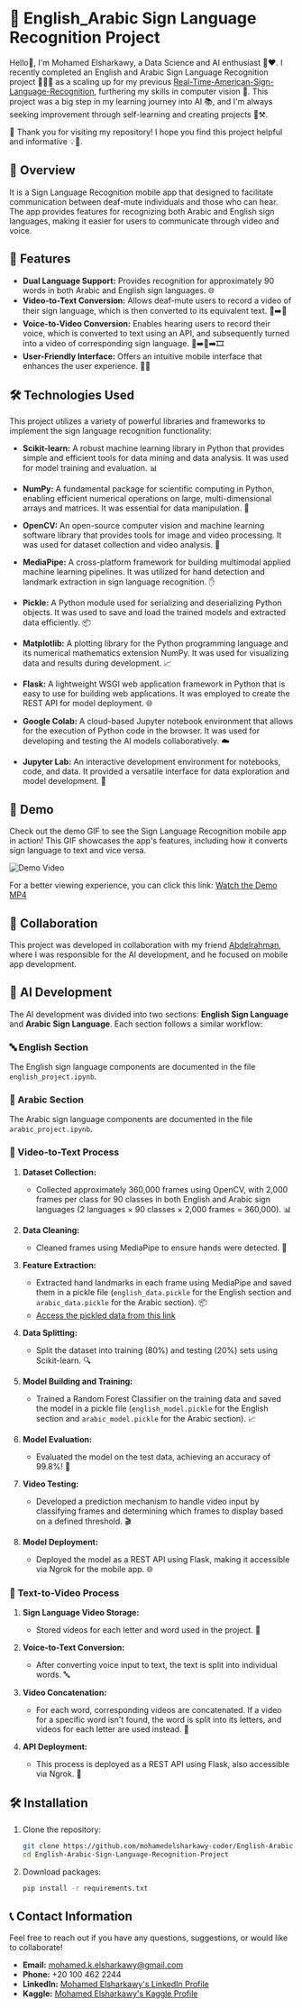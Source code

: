 # 🤟 English_Arabic Sign Language Recognition Project

Hello👋, I'm Mohamed Elsharkawy, a Data Science and AI enthusiast 🤖❤️. I recently completed an English and Arabic Sign Language Recognition project 🧑‍💻✨ as a scaling up for my previous [Real-Time-American-Sign-Language-Recognition](https://github.com/mohamedelsharkawy-coder/Real-Time-American-Sign-Language-Recognition), furthering my skills in computer vision 🌟. This project was a big step in my learning journey into AI 📚, and I'm always seeking improvement through self-learning and creating projects 🔧⚒️.

🙏 Thank you for visiting my repository! I hope you find this project helpful and informative 💡📘.
## 📖 Overview
It is a Sign Language Recognition mobile app that designed to facilitate communication between deaf-mute individuals and those who can hear. The app provides features for recognizing both Arabic and English sign languages, making it easier for users to communicate through video and voice.

## 🚀 Features
- **Dual Language Support:** Provides recognition for approximately 90 words in both Arabic and English sign languages. 🌐
- **Video-to-Text Conversion:** Allows deaf-mute users to record a video of their sign language, which is then converted to its equivalent text. 🎥➡️📜
- **Voice-to-Video Conversion:** Enables hearing users to record their voice, which is converted to text using an API, and subsequently turned into a video of corresponding sign language. 🎤➡️📜➡️🎞️
- **User-Friendly Interface:** Offers an intuitive mobile interface that enhances the user experience. 📱✨

## 🛠️ Technologies Used
This project utilizes a variety of powerful libraries and frameworks to implement the sign language recognition functionality:

- **Scikit-learn:** A robust machine learning library in Python that provides simple and efficient tools for data mining and data analysis. It was used for model training and evaluation. 📊
  
- **NumPy:** A fundamental package for scientific computing in Python, enabling efficient numerical operations on large, multi-dimensional arrays and matrices. It was essential for data manipulation. 🔢

- **OpenCV:** An open-source computer vision and machine learning software library that provides tools for image and video processing. It was used for dataset collection and video analysis. 🎥

- **MediaPipe:** A cross-platform framework for building multimodal applied machine learning pipelines. It was utilized for hand detection and landmark extraction in sign language recognition. ✋

- **Pickle:** A Python module used for serializing and deserializing Python objects. It was used to save and load the trained models and extracted data efficiently. 📦

- **Matplotlib:** A plotting library for the Python programming language and its numerical mathematics extension NumPy. It was used for visualizing data and results during development. 📈

- **Flask:** A lightweight WSGI web application framework in Python that is easy to use for building web applications. It was employed to create the REST API for model deployment. 🌐

- **Google Colab:** A cloud-based Jupyter notebook environment that allows for the execution of Python code in the browser. It was used for developing and testing the AI models collaboratively. ☁️

- **Jupyter Lab:** An interactive development environment for notebooks, code, and data. It provided a versatile interface for data exploration and model development. 📓

## 🎥 Demo
Check out the demo GIF to see the Sign Language Recognition mobile app in action! This GIF showcases the app's features, including how it converts sign language to text and vice versa.

![Demo Video](media/video.gif)

For a better viewing experience, you can click this link: [Watch the Demo MP4](https://drive.google.com/file/d/1dpS6O1P8uFm-WSuM2QNBC06YX3xBNLui/view?usp=sharing)

## 🤝 Collaboration
This project was developed in collaboration with my friend [Abdelrahman](https://github.com/Abdokarawia), where I was responsible for the AI development, and he focused on mobile app development.

## 🧠 AI Development
The AI development was divided into two sections: **English Sign Language** and **Arabic Sign Language**. Each section follows a similar workflow:

### 🔤 English Section  
The English sign language components are documented in the file `english_project.ipynb`.

### 🕌 Arabic Section
The Arabic sign language components are documented in the file `arabic_project.ipynb`.

### 🔄 Video-to-Text Process

1. **Dataset Collection:**
   - Collected approximately 360,000 frames using OpenCV, with 2,000 frames per class for 90 classes in both English and Arabic sign languages (2 languages × 90 classes × 2,000 frames = 360,000). 📊

2. **Data Cleaning:**
   - Cleaned frames using MediaPipe to ensure hands were detected. 🧹

3. **Feature Extraction:**
   - Extracted hand landmarks in each frame using MediaPipe and saved them in a pickle file (`english_data.pickle` for the English section and `arabic_data.pickle` for the Arabic section). 📦
   - [Access the pickled data from this link](https://drive.google.com/drive/folders/1KavCk5ktwkwO3dUtO03pRv-4dJTWb6ly?usp=sharing)

4. **Data Splitting:**
   - Split the dataset into training (80%) and testing (20%) sets using Scikit-learn. 🔍

5. **Model Building and Training:**
   - Trained a Random Forest Classifier on the training data and saved the model in a pickle file (`english_model.pickle` for the English section and `arabic_model.pickle` for the Arabic section). 📈

6. **Model Evaluation:**
   - Evaluated the model on the test data, achieving an accuracy of 99.8%! 🎉

7. **Video Testing:**
   - Developed a prediction mechanism to handle video input by classifying frames and determining which frames to display based on a defined threshold. 🎬

8. **Model Deployment:**
   - Deployed the model as a REST API using Flask, making it accessible via Ngrok for the mobile app. 🌐

### 🔄 Text-to-Video Process
1. **Sign Language Video Storage:**
   - Stored videos for each letter and word used in the project. 💾

2. **Voice-to-Text Conversion:**
   - After converting voice input to text, the text is split into individual words. 🔤

3. **Video Concatenation:**
   - For each word, corresponding videos are concatenated. If a video for a specific word isn't found, the word is split into its letters, and videos for each letter are used instead. 🔗

4. **API Deployment:**
   - This process is deployed as a REST API using Flask, also accessible via Ngrok. 🚀

## 🛠️ Installation
1. Clone the repository:
   ```bash
   git clone https://github.com/mohamedelsharkawy-coder/English-Arabic-Sign-Language-Recognition-Project
   cd English-Arabic-Sign-Language-Recognition-Project
   
2. Download packages:
   ```bash
   pip install -r requirements.txt

## 📞 Contact Information

Feel free to reach out if you have any questions, suggestions, or would like to collaborate!

- **Email:** [mohamed.k.elsharkawy@gmail.com](mailto:mohamed.k.elsharkawy@gmail.com)
- **Phone:** +20 100 462 2244
- **LinkedIn:** [Mohamed Elsharkawy's LinkedIn Profile](https://www.linkedin.com/in/mohamed-elsharkawy-6184b41a7/)
- **Kaggle:** [Mohamed Elsharkawy's Kaggle Profile](https://www.kaggle.com/mohamedelsharkawy89)


